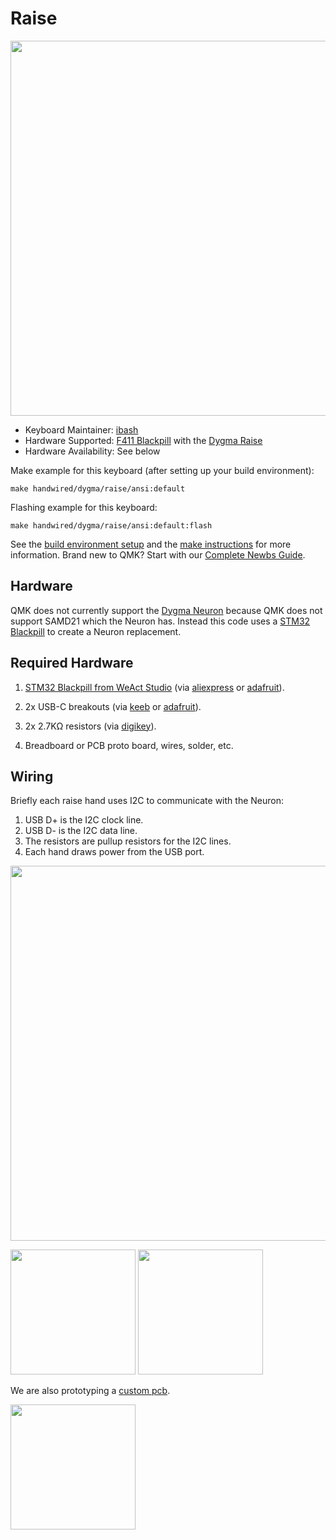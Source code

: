 # Raise

<a href="http://www.dygma.com">
  <img src="https://cdn.shopify.com/s/files/1/0374/9448/9228/files/Dygma-Raise-Hero2.png" width="600">
</a>

* Keyboard Maintainer: [ibash](https://github.com/ibash)
* Hardware Supported: [F411 Blackpill](https://github.com/WeActTC/MiniSTM32F4x1) with the [Dygma Raise](http://www.dygma.com)
* Hardware Availability: See below


Make example for this keyboard (after setting up your build environment):

    make handwired/dygma/raise/ansi:default

Flashing example for this keyboard:

    make handwired/dygma/raise/ansi:default:flash

See the [build environment setup](https://docs.qmk.fm/#/getting_started_build_tools) and the [make instructions](https://docs.qmk.fm/#/getting_started_make_guide) for more information. Brand new to QMK? Start with our [Complete Newbs Guide](https://docs.qmk.fm/#/newbs).

## Hardware

QMK does not currently support the [Dygma Neuron](https://dygma.com/products/neuron-black) because QMK does not support SAMD21 which the Neuron has.
Instead this code uses a [STM32 Blackpill](https://github.com/WeActTC/MiniSTM32F4x1) to create a Neuron replacement.

## Required Hardware

1. [STM32 Blackpill from WeAct Studio](https://github.com/WeActTC/MiniSTM32F4x1) (via [aliexpress](https://www.aliexpress.com/item/1005001456186625.html) or [adafruit](https://www.adafruit.com/product/4877)).

2. 2x USB-C breakouts (via [keeb](https://keeb.io/collections/diy-parts/products/usb-c-breakout-board) or [adafruit](https://www.adafruit.com/product/4090)).

3. 2x 2.7KΩ resistors (via [digikey](https://www.digikey.com/en/products/detail/yageo/CFR-25JB-52-2K7/684)).

4. Breadboard or PCB proto board, wires, solder, etc.

## Wiring

Briefly each raise hand uses I2C to communicate with the Neuron:

1. USB D+ is the I2C clock line.
2. USB D- is the I2C data line.
3. The resistors are pullup resistors for the I2C lines.
4. Each hand draws power from the USB port.

<img src="https://i.imgur.com/ai9rcHa.png" width="600">

<p float="left">
  <img src="https://i.imgur.com/GvXfnpf.jpg" width="200">
  <img src="https://i.imgur.com/kFKFjrU.jpg" width="200">
</p>

We are also prototyping a [custom pcb](https://www.reddit.com/r/DygmaLab/comments/ojgm95/pcb_for_running_qmk_on_the_raise/?utm_source=share&utm_medium=web2x&context=3).

<p>
  <img src="https://i.imgur.com/xfzIxkW.png" width="200">
</p>
